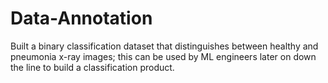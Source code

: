 # Data-Annotation
Built a binary classification dataset that distinguishes between healthy and pneumonia x-ray images; this can be used by ML engineers later on down the line to build a classification product.
